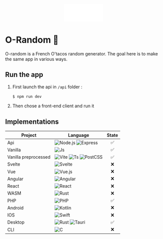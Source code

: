 <p align="center" ><img src="./vanillaJs/assets/images/logo_text.svg" width="25%"></p>

# O-Random 🎲
O-random is a French O'tacos random generator.
The goal here is to make the same app in various ways.

## Run the app

1. First launch the api in `/api` folder :
    ```bash
    $ npm run dev
    ```

2. Then chose a front-end client and run it


## Implementations 
| **Project**          | **Language**                                                                                                                                                                                                                                                                                                                                            | **State** |
| -------------------- | ------------------------------------------------------------------------------------------------------------------------------------------------------------------------------------------------------------------------------------------------------------------------------------------------------------------------------------------------------- | :-------: |
| Api                  | <img alt="Node.js" src="https://img.shields.io/badge/-Nodejs-3c873a?style=flat-square&logo=Node.js&logoColor=white" /> <img alt="Express" src="https://img.shields.io/badge/-Nodejs-353535?style=flat-square&logo=Express&logoColor=white" />                                                                                                           |     ✅     |
| Vanilla              | <img alt="Js" src="https://img.shields.io/badge/-JS-F7DF1E?style=flat-square&logo=JavaScript&logoColor=black" />                                                                                                                                                                                                                                        |     ✅     |
| Vanilla preprocessed | <img alt="Vite" src="https://img.shields.io/badge/-Vite-646CFF?style=flat-square&logo=Vite&logoColor=white" /> <img alt="Ts" src="https://img.shields.io/badge/-TS-3178C6?style=flat-square&logo=TypeScript&logoColor=white" /> <img alt="PostCSS" src="https://img.shields.io/badge/-PostCSS-DD3A0A?style=flat-square&logo=PostCSS&logoColor=white" /> |     ✅     |
| Svelte               | <img alt="Svelte" src="https://img.shields.io/badge/-Svelte-FF3E00?style=flat-square&logo=Svelte&logoColor=white" />                                                                                                                                                                                                                                    |     ❌     |
| Vue                  | <img alt="Vue.js" src="https://img.shields.io/badge/-Vue.js-4FC08D?style=flat-square&logo=Vue.js&logoColor=white" />                                                                                                                                                                                                                                    |     ❌     |
| Angular              | <img alt="Angular" src="https://img.shields.io/badge/-Angular-DD0031?style=flat-square&logo=Angular&logoColor=white" />                                                                                                                                                                                                                                 |     ❌     |
| React                | <img alt="React" src="https://img.shields.io/badge/-React-61DAFB?style=flat-square&logo=React&logoColor=black" />                                                                                                                                                                                                                                       |     ❌     |
| WASM                 | <img alt="Rust" src="https://img.shields.io/badge/-Rust-000000?style=flat-square&logo=Rust&logoColor=white" />                                                                                                                                                                                                                                          |     ❌     |
| PHP                  | <img alt="PHP" src="https://img.shields.io/badge/-PHP-777BB4?style=flat-square&logo=PHP&logoColor=white" />                                                                                                                                                                                                                                             |     ✅     |
| Android              | <img alt="Kotlin" src="https://img.shields.io/badge/-Kotlin-7F52FF?style=flat-square&logo=Kotlin&logoColor=white" />                                                                                                                                                                                                                                    |     ❌     |
| IOS                  | <img alt="Swift" src="https://img.shields.io/badge/-Swift-F05138?style=flat-square&logo=Swift&logoColor=white" />                                                                                                                                                                                                                                       |     ❌     |
| Desktop              | <img alt="Rust" src="https://img.shields.io/badge/-Rust-000000?style=flat-square&logo=Rust&logoColor=white" /> <img alt="Tauri" src="https://img.shields.io/badge/-Tauri-FFC131?style=flat-square&logo=Tauri&logoColor=black" />                                                                                                                        |     ✅     |
| CLI                  | <img alt="C" src="https://img.shields.io/badge/-C-A8B9CC?style=flat-square&logo=C&logoColor=black" />                                                                                                                                                                                                                                                   |     ❌     |

